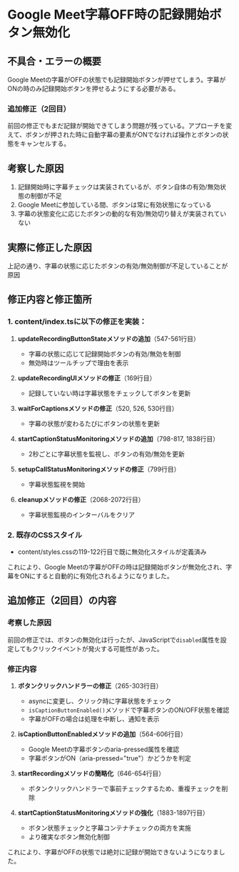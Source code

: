 # Google Meet字幕OFF時の記録開始ボタン無効化

## 不具合・エラーの概要
Google Meetの字幕がOFFの状態でも記録開始ボタンが押せてしまう。字幕がONの時のみ記録開始ボタンを押せるようにする必要がある。

### 追加修正（2回目）
前回の修正でもまだ記録が開始できてしまう問題が残っている。アプローチを変えて、ボタンが押された時に自動字幕の要素がONでなければ操作とボタンの状態をキャンセルする。

## 考察した原因
1. 記録開始時に字幕チェックは実装されているが、ボタン自体の有効/無効状態の制御が不足
2. Google Meetに参加している間、ボタンは常に有効状態になっている
3. 字幕の状態変化に応じたボタンの動的な有効/無効切り替えが実装されていない

## 実際に修正した原因
上記の通り、字幕の状態に応じたボタンの有効/無効制御が不足していることが原因

## 修正内容と修正箇所

### 1. content/index.tsに以下の修正を実装：

1. **updateRecordingButtonStateメソッドの追加**（547-561行目）
   - 字幕の状態に応じて記録開始ボタンの有効/無効を制御
   - 無効時はツールチップで理由を表示

2. **updateRecordingUIメソッドの修正**（169行目）
   - 記録していない時は字幕状態をチェックしてボタンを更新

3. **waitForCaptionsメソッドの修正**（520, 526, 530行目）
   - 字幕の状態が変わるたびにボタンの状態を更新

4. **startCaptionStatusMonitoringメソッドの追加**（798-817, 1838行目）
   - 2秒ごとに字幕状態を監視し、ボタンの有効/無効を更新
   
5. **setupCallStatusMonitoringメソッドの修正**（799行目）
   - 字幕状態監視を開始

6. **cleanupメソッドの修正**（2068-2072行目）
   - 字幕状態監視のインターバルをクリア

### 2. 既存のCSSスタイル
- content/styles.cssの119-122行目で既に無効化スタイルが定義済み

これにより、Google Meetの字幕がOFFの時は記録開始ボタンが無効化され、字幕をONにすると自動的に有効化されるようになりました。

## 追加修正（2回目）の内容

### 考察した原因
前回の修正では、ボタンの無効化は行ったが、JavaScriptで`disabled`属性を設定してもクリックイベントが発火する可能性があった。

### 修正内容

1. **ボタンクリックハンドラーの修正**（265-303行目）
   - asyncに変更し、クリック時に字幕状態をチェック
   - `isCaptionButtonEnabled()`メソッドで字幕ボタンのON/OFF状態を確認
   - 字幕がOFFの場合は処理を中断し、通知を表示

2. **isCaptionButtonEnabledメソッドの追加**（564-606行目）
   - Google Meetの字幕ボタンのaria-pressed属性を確認
   - 字幕ボタンがON（aria-pressed="true"）かどうかを判定

3. **startRecordingメソッドの簡略化**（646-654行目）
   - ボタンクリックハンドラーで事前チェックするため、重複チェックを削除

4. **startCaptionStatusMonitoringメソッドの強化**（1883-1897行目）
   - ボタン状態チェックと字幕コンテナチェックの両方を実施
   - より確実なボタン無効化制御

これにより、字幕がOFFの状態では絶対に記録が開始できないようになりました。